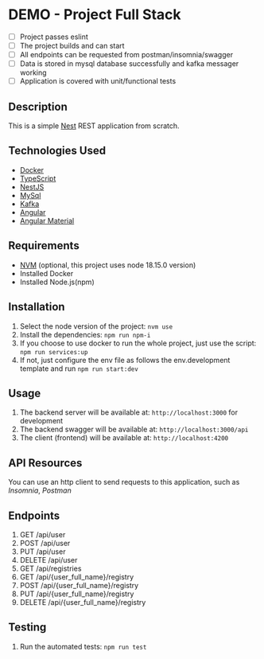 # DEMO - Project Full Stack

- [ ] Project passes eslint
- [ ] The project builds and can start
- [ ] All endpoints can be requested from postman/insomnia/swagger
- [ ] Data is stored in mysql database successfully and kafka messager working
- [ ] Application is covered with unit/functional tests

## Description

This is a simple [Nest](https://github.com/nestjs/nest) REST application from scratch.

## Technologies Used

- [Docker](https://www.docker.com/)
- [TypeScript](https://www.typescriptlang.org/)
- [NestJS](https://nestjs.com/)
- [MySql](https://www.mysql.com/)
- [Kafka](https://kafka.apache.org/)
- [Angular](https://angular.io/)
- [Angular Material](https://material.angular.io/)

## Requirements

- [NVM](https://github.com/nvm-sh/nvm) (optional, this project uses node 18.15.0 version)
- Installed Docker
- Installed Node.js(npm)

## Installation

1. Select the node version of the project: `nvm use`
2. Install the dependencies: `npm run npm-i`
3. If you choose to use docker to run the whole project, just use the script: `npm run services:up`
4. If not, just configure the env file as follows the env.development template and run `npm run start:dev`

## Usage

1. The backend server will be available at: `http://localhost:3000` for development
2. The backend swagger will be available at: `http://localhost:3000/api`
3. The client (frontend) will be available at: `http://localhost:4200`

## API Resources

You can use an http client to send requests to this application, such as _Insomnia_, _Postman_

## Endpoints

1. GET /api/user
2. POST /api/user
3. PUT /api/user
4. DELETE /api/user
5. GET /api/registries
6. GET /api/{user_full_name}/registry
7. POST /api/{user_full_name}/registry
8. PUT /api/{user_full_name}/registry
9. DELETE /api/{user_full_name}/registry

## Testing

1. Run the automated tests: `npm run test`
